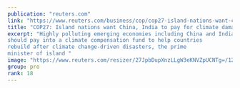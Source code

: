 ```yaml
---
publication: "reuters.com"
link: "https://www.reuters.com/business/cop/cop27-island-nations-want-china-india-pay-climate-damage-2022-11-08/"
title: "COP27: Island nations want China, India to pay for climate damage"
excerpt: "Highly polluting emerging economies including China and India
should pay into a climate compensation fund to help countries
rebuild after climate change-driven disasters, the prime
minister of island "
image: "https://www.reuters.com/resizer/27JpbDupXnzLLgW3eKNVZpUCNTg=/1200x628/smart/filters:quality(80)/cloudfront-us-east-2.images.arcpublishing.com/reuters/YK3FZNHYOZOIFKJQ2JQDW6OGFQ.jpg"
group: pro
rank: 18
---
```

